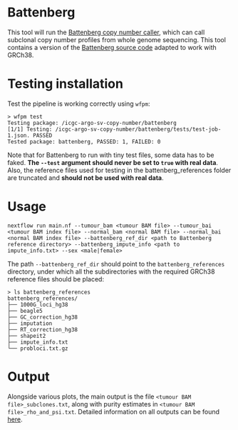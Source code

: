 Battenberg
==========

This tool will run the [Battenberg copy number caller](https://www.ncbi.nlm.nih.gov/pubmed/22608083), which can call subclonal copy number profiles from whole genome sequencing. This tool contains a version of the [Battenberg source code](https://github.com/Wedge-lab/battenberg) adapted to work with GRCh38.


# Testing installation

Test the pipeline is working correctly using `wfpm`:

```
> wfpm test
Testing package: /icgc-argo-sv-copy-number/battenberg
[1/1] Testing: /icgc-argo-sv-copy-number/battenberg/tests/test-job-1.json. PASSED
Tested package: battenberg, PASSED: 1, FAILED: 0

```

Note that for Battenberg to run with tiny test files, some data has to be faked. **The `--test` argument should never be set to `true` with real data**. Also, the reference files used for testing in the battenberg_references folder are truncated and **should not be used with real data**.

# Usage

```
nextflow run main.nf --tumour_bam <tumour BAM file> --tumour_bai <tumour BAM index file> --normal_bam <normal BAM file> --normal_bai <normal BAM index file> --battenberg_ref_dir <path to Battenberg reference directory> --battenberg_impute_info <path to impute_info.txt> --sex <male|female>
```
The path `--battenberg_ref_dir` should point to the `battenberg_references` directory, under which all the subdirectories with the required GRCh38 reference files should be placed:

```
> ls battenberg_references
battenberg_references/
├── 1000G_loci_hg38
├── beagle5
├── GC_correction_hg38
├── imputation
├── RT_correction_hg38
├── shapeit2
├── impute_info.txt
└── probloci.txt.gz

```

# Output

Alongside various plots, the main output is the file `<tumour BAM file>_subclones.txt`, along with purity estimates in `<tumour BAM file>_rho_and_psi.txt`. Detailed information on all outputs can be found [here](https://github.com/Wedge-lab/battenberg#description-of-the-output).
